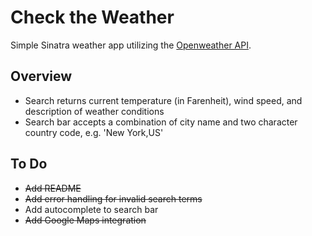 # Check the Weather

Simple Sinatra weather app utilizing the [Openweather API](https://openweathermap.org/api).

## Overview

* Search returns current temperature (in Farenheit), wind speed, and description of weather conditions
* Search bar accepts a combination of city name and two character country code, e.g. 'New York,US'

## To Do

* ~~Add README~~
* ~~Add error handling for invalid search terms~~
* Add autocomplete to search bar
* ~~Add Google Maps integration~~
